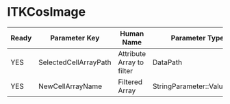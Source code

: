 # ITKCosImage #

| Ready | Parameter Key | Human Name | Parameter Type | Parameter Class |
|-------|---------------|------------|-----------------|----------------|
| YES | SelectedCellArrayPath | Attribute Array to filter | DataPath | ArraySelectionParameter |
| YES | NewCellArrayName | Filtered Array | StringParameter::ValueType | StringParameter |
